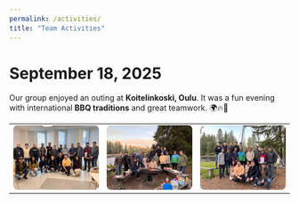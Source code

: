 ```yaml
---
permalink: /activities/
title: "Team Activities"
---
```


# September 18, 2025

Our group enjoyed an outing at **Koitelinkoski, Oulu**. It was a fun evening with international **BBQ traditions** and great teamwork. 🌍🔥🙌  

<style>
  /* Thumbnails */
  .thumb img {
    width: 260px;
    height: auto;
    border-radius: 8px;
    cursor: zoom-in;
    transition: transform 0.15s ease;
  }
  .thumb img:hover { transform: scale(1.02); }

  /* Responsive table on small screens */
  @media (max-width: 820px) {
    table.responsive-gallery, table.responsive-gallery tr, table.responsive-gallery td {
      display: block; width: 100%;
    }
    table.responsive-gallery td { margin-bottom: 12px; }
    table.responsive-gallery img { width: 100% !important; height: auto !important; }
  }

  /* Lightbox (CSS-only via :target) */
  .lightbox {
    position: fixed;
    inset: 0;
    background: rgba(0,0,0,0.85);
    display: none;
    align-items: center;
    justify-content: center;
    padding: 2rem;
    z-index: 9999;
  }
  .lightbox:target { display: flex; }

  .lightbox__bg {
    position: absolute;
    inset: 0;
    display: block;
  }

  .lightbox__content {
    position: relative;
    max-width: 95vw;
    max-height: 90vh;
  }
  .lightbox__content img {
    max-width: 100%;
    max-height: 90vh;
    display: block;
    border-radius: 10px;
  }
  .lightbox__close {
    position: absolute;
    top: -12px;
    right: -12px;
    background: #fff;
    color: #000;
    width: 36px;
    height: 36px;
    border-radius: 999px;
    display: inline-flex;
    align-items: center;
    justify-content: center;
    text-decoration: none;
    font-size: 20px;
    line-height: 1;
  }
</style>

<table class="responsive-gallery">
  <tr>
    <td>
      <a class="thumb" href="#img1">
        <img alt="Team at Koitelinkoski 1" src="https://github.com/nhanng9115/homepage/blob/master/images/687A69C4-C4BF-4F76-A6CD-4D5AD470429A_1_105_c.jpeg?raw=1">
      </a>
    </td>
    <td>
      <a class="thumb" href="#img2">
        <img alt="Team at Koitelinkoski 2" src="https://github.com/nhanng9115/homepage/blob/master/images/93308D9A-1874-41CB-99D3-9B12EF7F3418_1_105_c.jpeg?raw=1">
      </a>
    </td>
    <td>
      <a class="thumb" href="#img3">
        <img alt="Team at Koitelinkoski 3" src="https://github.com/nhanng9115/homepage/blob/master/images/F08387B9-F23F-44E6-9C8C-542A740A6F18_1_105_c.jpeg?raw=1">
      </a>
    </td>
  </tr>
</table>

<!-- Lightboxes (one per image). Click overlay or × (links to "#") to close -->
<div id="img1" class="lightbox" role="dialog" aria-label="Image preview 1">
  <a href="#" class="lightbox__bg" aria-label="Close"></a>
  <div class="lightbox__content">
    <img alt="Team at Koitelinkoski 1 (large)" src="https://github.com/nhanng9115/homepage/blob/master/images/687A69C4-C4BF-4F76-A6CD-4D5AD470429A_1_105_c.jpeg?raw=1">
    <a href="#" class="lightbox__close" aria-label="Close">×</a>
  </div>
</div>

<div id="img2" class="lightbox" role="dialog" aria-label="Image preview 2">
  <a href="#" class="lightbox__bg" aria-label="Close"></a>
  <div class="lightbox__content">
    <img alt="Team at Koitelinkoski 2 (large)" src="https://github.com/nhanng9115/homepage/blob/master/images/93308D9A-1874-41CB-99D3-9B12EF7F3418_1_105_c.jpeg?raw=1">
    <a href="#" class="lightbox__close" aria-label="Close">×</a>
  </div>
</div>

<div id="img3" class="lightbox" role="dialog" aria-label="Image preview 3">
  <a href="#" class="lightbox__bg" aria-label="Close"></a>
  <div class="lightbox__content">
    <img alt="Team at Koitelinkoski 3 (large)" src="https://github.com/nhanng9115/homepage/blob/master/images/F08387B9-F23F-44E6-9C8C-542A740A6F18_1_105_c.jpeg?raw=1">
    <a href="#" class="lightbox__close" aria-label="Close">×</a>
  </div>
</div>
